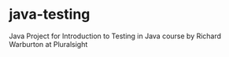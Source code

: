 # java-testing
Java Project for Introduction to Testing in Java course by Richard Warburton at Pluralsight
